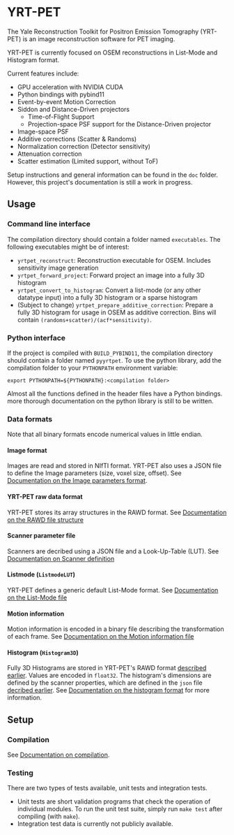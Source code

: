 # YRT-PET
The Yale Reconstruction Toolkit for Positron Emission Tomography (YRT-PET)
is an image reconstruction software for PET imaging.

YRT-PET is currently focused on OSEM reconstructions in List-Mode and
Histogram format.

Current features include:
- GPU acceleration with NVIDIA CUDA
- Python bindings with pybind11
- Event-by-event Motion Correction
- Siddon and Distance-Driven projectors
  - Time-of-Flight Support
  - Projection-space PSF support for the Distance-Driven projector
- Image-space PSF
- Additive corrections (Scatter & Randoms)
- Normalization correction (Detector sensitivity)
- Attenuation correction
- Scatter estimation (Limited support, without ToF)

Setup instructions and general information can be found in the `doc` folder.
However, this project's documentation is still a work in progress.

## Usage

### Command line interface

The compilation directory should contain a folder named `executables`.
The following executables might be of interest:

- `yrtpet_reconstruct`: Reconstruction executable for OSEM.
Includes sensitivity image generation
- `yrtpet_forward_project`: Forward project an image into a fully 3D histogram
- `yrtpet_convert_to_histogram`: Convert a list-mode (or any other datatype
  input) into a fully 3D histogram or a sparse histogram
- (Subject to change) `yrtpet_prepare_additive_correction`: Prepare a fully 3D
  histogram for usage in OSEM as additive correction. Bins will
  contain `(randoms+scatter)/(acf*sensitivity)`.

### Python interface

If the project is compiled with `BUILD_PYBIND11`, the compilation directory
should contain a folder named `pyyrtpet`.
To use the python library, add the compilation folder to your `PYTHONPATH`
environment variable:

```
export PYTHONPATH=${PYTHONPATH}:<compilation folder>
```

Almost all the functions defined in the header files have a Python bindings.
more thorough documentation on the python library is still to be written.

### Data formats

Note that all binary formats encode numerical values in little endian.

#### Image format

Images are read and stored in NIfTI format.
YRT-PET also uses a JSON file to define the Image parameters
(size, voxel size, offset). See
[Documentation on the Image parameters format](doc/usage/image_parameters.md).

#### YRT-PET raw data format

YRT-PET stores its array structures in the RAWD format.
See [Documentation on the RAWD file structure](doc/usage/rawd_file.md)

#### Scanner parameter file

Scanners are decribed using a JSON file and a Look-Up-Table (LUT).
See [Documentation on Scanner definition](doc/usage/scanner.md)

#### Listmode (``ListmodeLUT``)

YRT-PET defines a generic default List-Mode format.
See [Documentation on the List-Mode file](doc/usage/list-mode_file.md)

#### Motion information

Motion information is encoded in a binary file describing the transformation
of each frame.
See [Documentation on the Motion information file](doc/usage/motion_file.md)

#### Histogram (`Histogram3D`)

Fully 3D Histograms are stored in YRT-PET's RAWD format
[described earlier](doc/usage/rawd_file.md). Values are encoded in `float32`.
The histogram's dimensions are defined by the scanner properties, which are
defined in the `json` file [decribed earlier](doc/usage/scanner.md).
See [Documentation on the histogram format](doc/usage/histogram3d_format.md)
for more information.

## Setup

### Compilation

See [Documentation on compilation](doc/compilation/building.md).

### Testing

There are two types of tests available, unit tests and integration tests.

- Unit tests are short validation programs that check the operation of
  individual modules. To run the unit test suite, simply run `make test` after
  compiling (with `make`).
- Integration test data is currently not publicly available.
